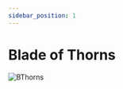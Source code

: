 ```yaml
---
sidebar_position: 1
---
```


# Blade of Thorns

![BThorns](https://vwiki.valorserver.com/api/item/picture/blade%20of%20thorns)
